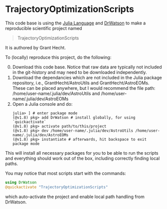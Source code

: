 # TrajectoryOptimizationScripts

This code base is using the [Julia Language](https://julialang.org/) and
[DrWatson](https://juliadynamics.github.io/DrWatson.jl/stable/)
to make a reproducible scientific project named
> TrajectoryOptimizationScripts

It is authored by Grant Hecht.

To (locally) reproduce this project, do the following:

0. Download this code base. Notice that raw data are typically not included in the
   git-history and may need to be downloaded independently.
1. Download the dependancies which are not included in the Julia package repository,
   i.e., GrantHecht/AstroUtils and GrantHecht/AstroEOMs. 
   These can be placed anywhere, but I would recommend the file path:
   /home/user-name/.julia/dev/AstroUtils and
   /home/user-name/.julia/dev/AstroEOMs
1. Open a Julia console and do:
   ```
   julia> ] # enter package mode
   (@v1.8) pkg> add DrWatson # install globally, for using `quickactivate`
   (@v1.8) pkg> activate path/to/this/project
   (@v1.8) pkg> dev /home/user-name/.julia/dev/AstroUtils /home/user-name/.julia/dev/AstroEOMs
   (@v1.8) pkg> instantiate # afterwards, hit backspace to exit package mode
   ```

This will install all necessary packages for you to be able to run the scripts and
everything should work out of the box, including correctly finding local paths.

You may notice that most scripts start with the commands:
```julia
using DrWatson
@quickactivate "TrajectoryOptimizationScripts"
```
which auto-activate the project and enable local path handling from DrWatson.
